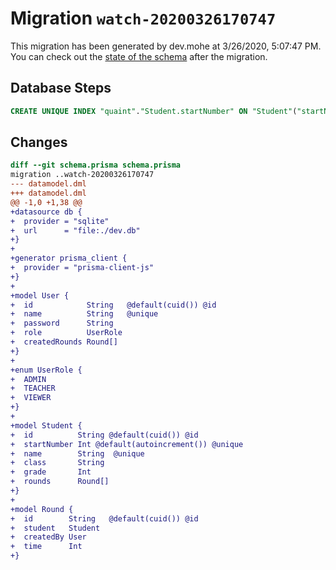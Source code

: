 # Migration `watch-20200326170747`

This migration has been generated by dev.mohe at 3/26/2020, 5:07:47 PM.
You can check out the [state of the schema](./schema.prisma) after the migration.

## Database Steps

```sql
CREATE UNIQUE INDEX "quaint"."Student.startNumber" ON "Student"("startNumber")
```

## Changes

```diff
diff --git schema.prisma schema.prisma
migration ..watch-20200326170747
--- datamodel.dml
+++ datamodel.dml
@@ -1,0 +1,38 @@
+datasource db {
+  provider = "sqlite"
+  url      = "file:./dev.db"
+}
+
+generator prisma_client {
+  provider = "prisma-client-js"
+}
+
+model User {
+  id            String   @default(cuid()) @id
+  name          String   @unique
+  password      String
+  role          UserRole
+  createdRounds Round[]
+}
+
+enum UserRole {
+  ADMIN
+  TEACHER
+  VIEWER
+}
+
+model Student {
+  id          String @default(cuid()) @id
+  startNumber Int @default(autoincrement()) @unique
+  name        String  @unique
+  class       String
+  grade       Int
+  rounds      Round[]
+}
+
+model Round {
+  id        String   @default(cuid()) @id
+  student   Student
+  createdBy User
+  time      Int
+}
```
